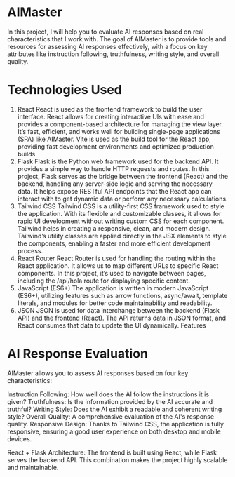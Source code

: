 # AIMaster
In this project, I will help you to evaluate AI responses based on real characteristics that I work with. The goal of AIMaster is to provide tools and resources for assessing AI responses effectively, with a focus on key attributes like instruction following, truthfulness, writing style, and overall quality.

# Technologies Used
1. React
React is used as the frontend framework to build the user interface. React allows for creating interactive UIs with ease and provides a component-based architecture for managing the view layer. It’s fast, efficient, and works well for building single-page applications (SPA) like AIMaster.
Vite is used as the build tool for the React app, providing fast development environments and optimized production builds.
2. Flask
Flask is the Python web framework used for the backend API. It provides a simple way to handle HTTP requests and routes. In this project, Flask serves as the bridge between the frontend (React) and the backend, handling any server-side logic and serving the necessary data.
It helps expose RESTful API endpoints that the React app can interact with to get dynamic data or perform any necessary calculations.
3. Tailwind CSS
Tailwind CSS is a utility-first CSS framework used to style the application. With its flexible and customizable classes, it allows for rapid UI development without writing custom CSS for each component. Tailwind helps in creating a responsive, clean, and modern design.
Tailwind’s utility classes are applied directly in the JSX elements to style the components, enabling a faster and more efficient development process.
4. React Router
React Router is used for handling the routing within the React application. It allows us to map different URLs to specific React components. In this project, it’s used to navigate between pages, including the /api/hola route for displaying specific content.
5. JavaScript (ES6+)
The application is written in modern JavaScript (ES6+), utilizing features such as arrow functions, async/await, template literals, and modules for better code maintainability and readability.
6. JSON
JSON is used for data interchange between the backend (Flask API) and the frontend (React). The API returns data in JSON format, and React consumes that data to update the UI dynamically.
Features
# AI Response Evaluation
AIMaster allows you to assess AI responses based on four key characteristics:

Instruction Following: How well does the AI follow the instructions it is given?
Truthfulness: Is the information provided by the AI accurate and truthful?
Writing Style: Does the AI exhibit a readable and coherent writing style?
Overall Quality: A comprehensive evaluation of the AI's response quality.
Responsive Design: Thanks to Tailwind CSS, the application is fully responsive, ensuring a good user experience on both desktop and mobile devices.

React + Flask Architecture: The frontend is built using React, while Flask serves the backend API. This combination makes the project highly scalable and maintainable.

